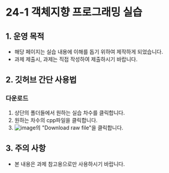 # 24-1 객체지향 프로그래밍 실습

## 1. 운영 목적
- 해당 페이지는 실습 내용에 이해를 돕기 위하여 제작하게 되었습니다.
- 과제 제출시, 과제는 직접 작성하여 제출하시기 바랍니다.

## 2. 깃허브 간단 사용법
### 다운로드
1. 상단의 폴더들에서 원하는 실습 차수를 클릭합니다.
2. 원하는 차수의 cpp파일을 클릭합니다.
3. ![image](https://github.com/Shl-LeeSum/24-1-ObjectProgramming/assets/166001011/6941385f-5fdf-46f1-90ac-ef9fb60e1459)의 "Download raw file"을 클릭합니다.

## 3. 주의 사항
- 본 내용은 과제 참고용으로만 사용하시기 바랍니다.
